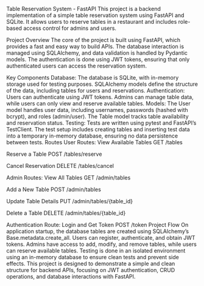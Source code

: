 Table Reservation System - FastAPI
This project is a backend implementation of a simple table reservation system using FastAPI and SQLite. It allows users to reserve tables in a restaurant and includes role-based access control for admins and users.

Project Overview
The core of the project is built using FastAPI, which provides a fast and easy way to build APIs. The database interaction is managed using SQLAlchemy, and data validation is handled by Pydantic models. The authentication is done using JWT tokens, ensuring that only authenticated users can access the reservation system.

Key Components
Database: The database is SQLite, with in-memory storage used for testing purposes. SQLAlchemy models define the structure of the data, including tables for users and reservations.
Authentication: Users can authenticate using JWT tokens. Admins can manage table data, while users can only view and reserve available tables.
Models: The User model handles user data, including usernames, passwords (hashed with bcrypt), and roles (admin/user). The Table model tracks table availability and reservation status.
Testing: Tests are written using pytest and FastAPI’s TestClient. The test setup includes creating tables and inserting test data into a temporary in-memory database, ensuring no data persistence between tests.
Routes
User Routes:
View Available Tables
GET /tables

Reserve a Table
POST /tables/reserve

Cancel Reservation
DELETE /tables/cancel

Admin Routes:
View All Tables
GET /admin/tables

Add a New Table
POST /admin/tables

Update Table Details
PUT /admin/tables/{table_id}

Delete a Table
DELETE /admin/tables/{table_id}

Authentication Route:
Login and Get Token
POST /token
Project Flow
On application startup, the database tables are created using SQLAlchemy’s Base.metadata.create_all.
Users can register, authenticate, and obtain JWT tokens.
Admins have access to add, modify, and remove tables, while users can reserve available tables.
Testing is done in an isolated environment using an in-memory database to ensure clean tests and prevent side effects.
This project is designed to demonstrate a simple and clean structure for backend APIs, focusing on JWT authentication, CRUD operations, and database interactions with FastAPI.
